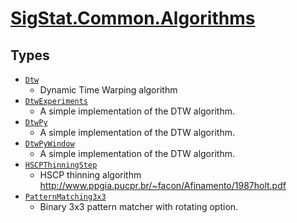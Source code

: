 # [SigStat.Common.Algorithms](./README.md)

## Types

- [`Dtw`](./Dtw.md)
	- Dynamic Time Warping algorithm
- [`DtwExperiments`](./DtwExperiments.md)
	- A simple implementation of the DTW algorithm.
- [`DtwPy`](./DtwPy.md)
	- A simple implementation of the DTW algorithm.
- [`DtwPyWindow`](./DtwPyWindow.md)
	- A simple implementation of the DTW algorithm.
- [`HSCPThinningStep`](./HSCPThinningStep.md)
	- HSCP thinning algorithm  http://www.ppgia.pucpr.br/~facon/Afinamento/1987holt.pdf
- [`PatternMatching3x3`](./PatternMatching3x3.md)
	- Binary 3x3 pattern matcher with rotating option.

